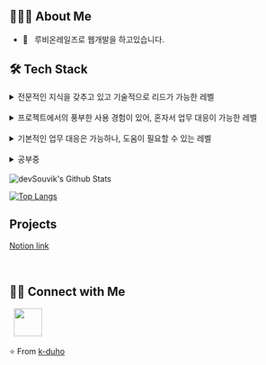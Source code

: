 

<h2> 👨🏻‍💻 About Me </h2>

- 🔭 &nbsp; 루비온레일즈로 웹개발을 하고있습니다.

<h2>🛠 Tech Stack</h2>

<details>
  <summary>전문적인 지식을 갖추고 있고 기술적으로 리드가 가능한 레벨</summary>
  <div markdown="1">
  </div>
</details>

<br>

<details>
  <summary>프로젝트에서의 풍부한 사용 경험이 있어, 혼자서 업무 대응이 가능한 레벨</summary>
  <br>
  <div markdown="1">

  ![Rails](http://img.shields.io/badge/-Ruby%20on%20Rails-CC0000?style=flat&logo=ruby-on-rails&logoColor=ffffff) ![Ruby](http://img.shields.io/badge/-Ruby-CC342D?style=flat&logo=ruby&logoColor=ffe8e8) ![SQL](https://img.shields.io/badge/-SQL-0099E5.svg?logo=SQL&style=flat") 
  
  </div>
</details>

<br>

<details>
  <summary>기본적인 업무 대응은 가능하나, 도움이 필요할 수 있는 레벨</summary>
  <br>
  <div markdown="1">

  ![JQuery](https://img.shields.io/badge/-jQuery-0769AD.svg?logo=jquery&style=flat)
  ![Javascript](https://img.shields.io/badge/Javascript-0099E5.svg?logo=javascript&style=flat)
  ![HTML](https://img.shields.io/badge/-CSS3-1572B6.svg?logo=css3&style=flat)
  ![CSS](https://img.shields.io/badge/-HTML5-333.svg?logo=html5&style=flat)
  </div>
</details>

<br>

<details>
  <summary>공부중</summary>
  <br>
  <div markdown="1">

  ![Rails](http://img.shields.io/badge/-Ruby%20on%20Rails-CC0000?style=flat&logo=ruby-on-rails&logoColor=ffffff) ![Ruby](http://img.shields.io/badge/-Ruby-CC342D?style=flat&logo=ruby&logoColor=ffe8e8)
  </div>
</details>

<br>

<img align="center" src="https://github-readme-stats.vercel.app/api?username=k-duho&include_all_commits=true&count_private=true&show_icons=true&line_height=20&title_color=7A7ADB&icon_color=2234AE&text_color=D3D3D3&bg_color=0,000000,130F40" alt="devSouvik's Github Stats">

</br>

[![Top Langs](https://github-readme-stats.vercel.app/api/top-langs/?username=k-duho&layout=compact&text_color=daf7dc&bg_color=151515)](https://github.com/devSouvik/github-readme-stats)

<h2>Projects</h2>

[Notion link](notion.link)



<br>

<h2> 🤝🏻 Connect with Me </h2>
&nbsp; <a href="mailto:dev.kimduho@gmail.com" target="_blank" rel="noopener noreferrer"><img src="https://img.icons8.com/plasticine/100/000000/gmail.png"  width="50" /></a>

⭐️ From [k-duho](https://github.com/k-duho)















